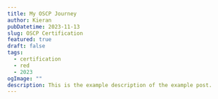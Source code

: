 ```yaml
---
title: My OSCP Journey
author: Kieran
pubDatetime: 2023-11-13
slug: OSCP Certification
featured: true
draft: false
tags:
  - certification
  - red
  - 2023
ogImage: ""
description: This is the example description of the example post.
---
```


